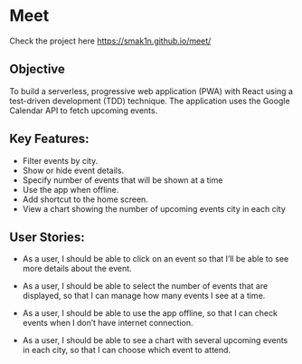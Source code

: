 # Meet

Check the project here https://smak1n.github.io/meet/

## Objective

To build a serverless, progressive web application (PWA) with React using a
test-driven development (TDD) technique. The application uses the Google
Calendar API to fetch upcoming events.

## Key Features:

- Filter events by city.
- Show or hide event details.
- Specify number of events that will be shown at a time
- Use the app when offline.
- Add shortcut to the home screen.
- View a chart showing the number of upcoming events city in each city

## User Stories:

- As a user, I should be able to click on an event so that I’ll be able to
  see more details about the event.

- As a user, I should be able to select the number of events that are
  displayed, so that I can manage how many events I see at a time.

- As a user, I should be able to use the app offline, so that I can
  check events when I don’t have internet connection.

- As a user, I should be able to see a chart with several
  upcoming events in each city, so that I can choose which event to attend.
